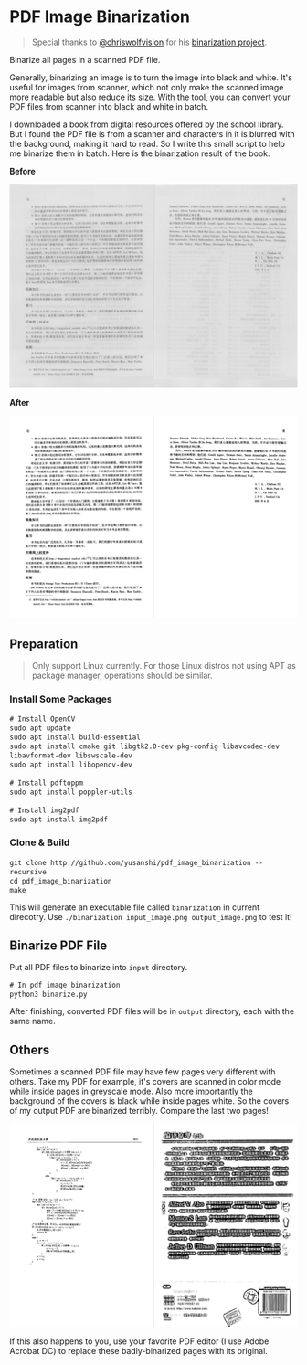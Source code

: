 # PDF Image Binarization

> Special thanks to [@chriswolfvision](https://github.com/chriswolfvision) for his [binarization project](https://github.com/chriswolfvision/local_adaptive_binarization).

Binarize all pages in a scanned PDF file. 

Generally, binarizing an image is to turn the image into black and white. It's useful for images from scanner, which not only make the scanned image more readable but also reduce its size. With the tool, you can convert your PDF files from scanner into black and white in batch.

I downloaded a book from digital resources offered by the school library. But I found the PDF file is from a scanner and characters in it is blurred with the background, making it hard to read. So I write this small script to help me binarize them in batch. Here is the binarization result of the book.

**Before**

![1571827076406](figs/before.png)

**After**

![1571827123054](figs/after.png)



## Preparation

> Only support Linux currently. For those Linux distros not using APT as package manager, operations should be similar.

### Install Some Packages
```
# Install OpenCV
sudo apt update
sudo apt install build-essential
sudo apt install cmake git libgtk2.0-dev pkg-config libavcodec-dev libavformat-dev libswscale-dev
sudo apt install libopencv-dev

# Install pdftoppm 
sudo apt install poppler-utils

# Install img2pdf
sudo apt install img2pdf
```

### Clone & Build
```
git clone http://github.com/yusanshi/pdf_image_binarization --recursive
cd pdf_image_binarization
make
```

This will generate an executable file called `binarization` in current direcotry. Use `./binarization input_image.png output_image.png` to test it!


## Binarize PDF File


Put all PDF files to binarize into `input` directory.

```
# In pdf_image_binarization
python3 binarize.py
```

 After finishing, converted PDF files will be in `output` directory, each with the same name.

## Others

Sometimes a scanned PDF file may have few pages very different with others. Take my PDF for example, it's covers are scanned in color mode while inside pages in greyscale mode. Also more importantly the background of the covers is black while inside pages white. So the covers of my output PDF are binarized terribly. Compare the last two pages!

![1571852029432](figs/badly_binarized.png)

If this also happens to you, use your favorite PDF editor (I use Adobe Acrobat DC) to replace these badly-binarized pages with its original.
